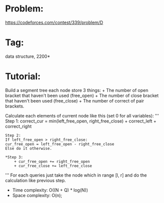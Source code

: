 # Problem:
https://codeforces.com/contest/339/problem/D

# Tag:
data structure, 2200*

# Tutorial:
Build a segment tree each node store 3 things:
    + The number of open bracket that haven't been used (free_open)
    + The number of close bracket that haven't been used (free_close)
    + The number of correct of pair brackets.
    
Calculate each elements of current node like this (set 0 for all variables):
'''
    Step 1:
    correct_cur = min(left_free_open, right_free_close) + correct_left + correct_right

    Step 2:
    If left_free_open > right_free_close:
    cur_free_open = left_free_open - right_free_close
    Else do it otherwise.

    *Step 3:
        + cur_free_open += right_free_open
        + cur_free_close += left_free_close
'''
For each queries just take the node which in range [l, r] and do the calculation like previous step.

  - Time complexity: O((N + Q) * log(N)) <br>
  - Space complexity: O(n);
